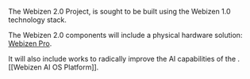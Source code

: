 The Webizen 2.0 Project, is sought to be built using the Webizen 1.0 technology stack.  

The Webizen 2.0 components will include a physical hardware solution: [Webizen Pro](Webizen%20Pro.md).

It will also include works to radically improve the AI capabilities of the .[[Webizen AI OS Platform]].